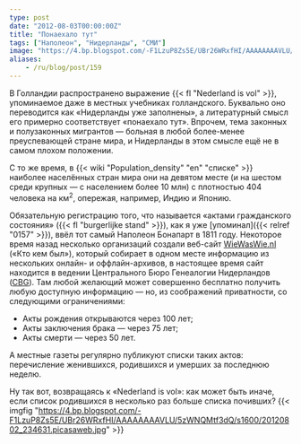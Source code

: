 ```yaml
---
type: post
date: "2012-08-03T00:00:00Z"
title: "Понаехало тут"
tags: ["Наполеон", "Нидерланды", "СМИ"]
image: "https://4.bp.blogspot.com/-F1LzuP8Zs5E/UBr26WRxfHI/AAAAAAAAVLU/5zWNQMtf3dQ/s1600/20120802_234631.picasaweb.jpg"
aliases:
    - /ru/blog/post/159
---
```


В Голландии распространено выражение {{< fl "Nederland is vol" >}}, упоминаемое даже в местных учебниках голландского. Буквально оно переводится как «Нидерланды уже заполнены», а литературный смысл его примерно соответствует «понаехало тут». Впрочем, тема законных и полузаконных мигрантов — больная в любой более-менее преуспевающей стране мира, и Нидерланды в этом смысле ещё не в самом плохом положении.

<!--more-->

С то же время, в {{< wiki "Population_density" "en" "списке" >}} наиболее населённых стран мира они на девятом месте (и на шестом среди крупных — с населением более 10 млн) с плотностью 404 человека на км<sup>2</sup>, опережая, например, Индию и Японию.

Обязательную регистрацию того, что называется «актами гражданского состояния» ({{< fl "burgerlijke stand" >}}), как я уже [упоминал]({{< relref "0157" >}}), ввёл тот самый Наполеон Бонапарт в 1811 году. Некоторое время назад несколько организаций создали веб-сайт [WieWasWie.nl](http://www.wiewaswie.nl/) («Кто кем был»), который собирает в одном месте информацию из нескольких онлайн- и оффлайн-архивов, в настоящее время сайт находится в ведении Центрального Бюро Генеалогии Нидерландов ([CBG](http://www.cbg.nl/)). Там любой желающий может совершенно бесплатно получить любую доступную информацию — но, из соображений приватности, со следующими ограничениями:

 * Акты рождения открываются через 100 лет;
 * Акты заключения брака — через 75 лет;
 * Акты смерти — через 50 лет.

А местные газеты регулярно публикуют списки таких актов: перечисление женившихся, родившихся и умерших за последнюю неделю.

Ну так вот, возвращаясь к «Nederland is vol»: как может быть иначе, если список родившихся в несколько раз больше списка почивших?
{{< imgfig "https://4.bp.blogspot.com/-F1LzuP8Zs5E/UBr26WRxfHI/AAAAAAAAVLU/5zWNQMtf3dQ/s1600/20120802_234631.picasaweb.jpg" >}}
